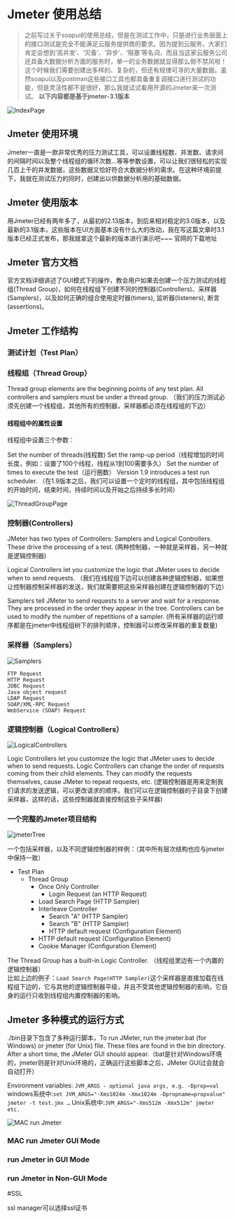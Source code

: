 # Jmeter 使用总结

> 之前写过关于soapui的使用总结，但是在测试工作中，只是进行业务层面上的接口测试是完全不能满足云服务提供商的要求。因为提到云服务，大家们肯定会想到‘高并发’、‘灾备’、‘异步’、‘阻塞’等名词，而且当这家云服务公司还具备大数据分析方面的服务时，单一的业务数据就显得那么弱不禁风啦！这个时候我们需要创建出多样的、复杂的，但还有规律可寻的大量数据。虽然soapui以及postman这些接口工具也都具备重复调接口进行测试的功能，但是灵活性都不是很好，那么我就试试看用开源的Jmeter来一次测试。
**以下内容都是基于jmeter-3.1版本**

![IndexPage](https://github.com/zackgq2009/TestDocuments/jmeterProjects/jmeterPictures/jmeterIndexPage.png)

## Jmeter 使用环境

Jmeter一直是一款非常优秀的压力测试工具，可以设置线程数、并发数、请求间的间隔时间以及整个线程组的循环次数...等等参数设置，可以让我们很轻松的实现几百上千的并发数据，这些数据又恰好符合大数据分析的需求。在这种环境前提下，我就在测试压力的同时，创建出以供数据分析用的基础数据。

## Jmeter 使用版本

用Jmeter已经有两年多了，从最初的2.13版本，到后来相对稳定的3.0版本，以及最新的3.1版本，这些版本在UI方面基本没有什么大的改动，我在写这篇文章时3.1版本已经正式发布，那我就拿这个最新的版本进行演示吧~~~ 官网的下载地址

## Jmeter 官方文档

官方文档详细讲述了GUI模式下的操作，教会用户如果去创建一个压力测试的线程组(Thread Group)，如何在线程组下创建不同的控制器(Controllers)、采样器(Samplers)，以及如何正确的组合使用定时器(timers), 监听器(listeners), 断言(assertions)。

## Jmeter 工作结构

### 测试计划（Test Plan）

### 线程组（Thread Group）

Thread group elements are the beginning points of any test plan. All controllers and samplers must be under a thread group. （我们的压力测试必须先创建一个线程组，其他所有的控制器，采样器都必须在线程组的下边）

#### 线程组中的属性设置

线程组中设置三个参数：

Set the number of threads(线程数)
Set the ramp-up period（线程增加的时间长度，例如：设置了100个线程，线程从1到100需要多久）
Set the number of times to execute the test（运行圈数）
Version 1.9 introduces a test run scheduler. （在1.9版本之后，我们可以设置一个定时的线程组，其中包括线程组的开始时间，结束时间，持续时间以及开始之后持续多长时间）

![ThreadGroupPage](https://github.com/zackgq2009/TestDocuments/jmeterProjects/jmeterPictures/ThreadGroupPage.png)

### 控制器(Controllers)

JMeter has two types of Controllers: Samplers and Logical Controllers. These drive the processing of a test. (两种控制器，一种就是采样器，另一种就是逻辑控制器)

Logical Controllers let you customize the logic that JMeter uses to decide when to send requests. （我们在线程组下边可以创建各种逻辑控制器，如果想让控制器控制采样器的发送，我们就需要把这些采样器创建在逻辑控制器的下边）

Samplers tell JMeter to send requests to a server and wait for a response. They are processed in the order they appear in the tree. Controllers can be used to modify the number of repetitions of a sampler. (所有采样器的运行顺序都是在jmeter中线程组树下的排列顺序，控制器可以修改采样器的重复数量)

### 采样器（Samplers）

![Samplers](https://github.com/zackgq2009/TestDocuments/jmeterProjects/jmeterPictures/Samplers.png)

```JMeter samplers include:
FTP Request
HTTP Request
JDBC Request
Java object request
LDAP Request
SOAP/XML-RPC Request
WebService (SOAP) Request
```

### 逻辑控制器（Logical Controllers）

![LogicalControllers](https://github.com/zackgq2009/TestDocuments/jmeterProjects/jmeterPictures/LogicalControllers.png)

Logic Controllers let you customize the logic that JMeter uses to decide when to send requests. Logic Controllers can change the order of requests coming from their child elements. They can modify the requests themselves, cause JMeter to repeat requests, etc. (逻辑控制器是用来定制我们请求的发送逻辑，可以更改请求的顺序。我们可以在逻辑控制器的子目录下创建采样器，这样的话，这些控制器就直接控制这些子采样器)

### 一个完整的Jmeter项目结构

![jmeterTree](https://github.com/zackgq2009/TestDocuments/jmeterProjects/jmeterPictures/jmeterTree.png)

一个包括采样器，以及不同逻辑控制器的样例：（其中所有层次结构也应与jmeter中保持一致）  
- Test Plan
    - Thread Group
        - Once Only Controller
            - Login Request (an HTTP Request)
        - Load Search Page (HTTP Sampler)
        - Interleave Controller
            - Search "A" (HTTP Sampler)
            - Search "B" (HTTP Sampler)
            - HTTP default request (Configuration Element)
        - HTTP default request (Configuration Element)
        - Cookie Manager (Configuration Element)

The Thread Group has a built-in Logic Controller.
（线程组里边有一个内置的逻辑控制器）  
比如上边的例子：`Load Search Page(HTTP Sampler)`这个采样器是直接加载在线程组下边的，它与其他的逻辑控制器平级，并且不受其他逻辑控制器的影响，它自身的运行只收到线程组内置控制器的影响。

## Jmeter 多种模式的运行方式

./bin目录下包含了多种运行脚本，To run JMeter, run the jmeter.bat (for Windows) or jmeter (for Unix) file. These files are found in the bin directory. After a short time, the JMeter GUI should appear.（bat是针对Windows环境的，jmeter则是针对Unix环境的，正确运行这些脚本之后，JMeter GUI过会就会自动打开）

Environment variables: `JVM_ARGS - optional java args, e.g. -Dprop=val`
windows系统中:`set JVM_ARGS="-Xms1024m -Xmx1024m -Dpropname=propvalue" jmeter -t test.jmx …`
Unix系统中:`JVM_ARGS="-Xms512m -Xmx512m" jmeter etc.`

![MAC run Jmeter](https://github.com/zackgq2009/TestDocuments/jmeterProjects/jmeterPictures/startJmeter.png)

### MAC run Jmeter GUI Mode

### run Jmeter in GUI Mode

### run Jmeter in Non-GUI Mode

#SSL

ssl manager可以选择ssl证书
